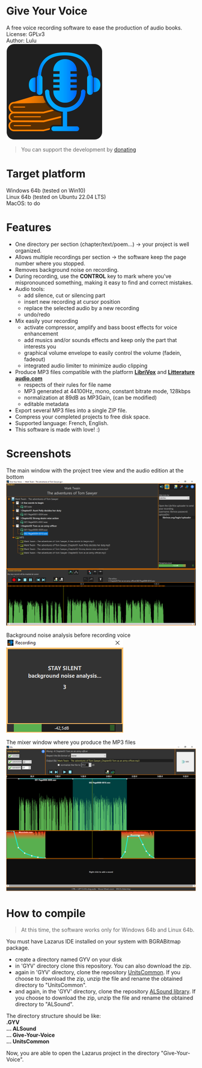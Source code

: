 # Give Your Voice  
A free voice recording software to ease the production of audio books.  
License: GPLv3  
Author: Lulu  
![icon](https://github.com/Lulu04/Give-Your-Voice/blob/main/Design/Logo/logo-final256.png)

> You can support the development by [donating](https://www.paypal.com/donate/?hosted_button_id=GZAR296S5LYBG)

# Target platform
Windows 64b (tested on Win10)  
Linux 64b (tested on Ubuntu 22.04 LTS)  
MacOS: to do  

# Features
- One directory per section (chapter/text/poem...) -> your project is well organized.
- Allows multiple recordings per section -> the software keep the page number where you stopped.
- Removes background noise on recording.
- During recording, use the **CONTROL** key to mark where you've mispronounced something, making it easy to find and correct mistakes.
- Audio tools:
    - add silence, cut or silencing part
    - insert new recording at cursor position
    - replace the selected audio by a new recording
    - undo/redo
- Mix easily your recording
    - activate compressor, amplify and bass boost effects for voice enhancement
    - add musics and/or sounds effects and keep only the part that interests you
    - graphical volume envelope to easily control the volume (fadein, fadeout)
    - integrated audio limiter to minimize audio clipping
- Produce MP3 files compatible with the platform [**LibriVox**](https://wiki.librivox.org/index.php?title=Main_Page) and [**Litterature audio.com**](https://www.litteratureaudio.com/)
    - respects of their rules for file name
    - MP3 generated at 44100Hz, mono, constant bitrate mode, 128kbps
    - normalization at 89dB as MP3Gain, (can be modified)
    - editable metadata
- Export several MP3 files into a single ZIP file.
- Compress your completed projects to free disk space.
- Supported language: French, English.
- This software is made with love! :)

# Screenshots
The main window with the project tree view and the audio edition at the bottom
![The main window with the project tree view and the audio edition at the bottom](https://github.com/Lulu04/Give-Your-Voice/blob/main/screenshot/01main.png)
  
Background noise analysis before recording voice  
![Background noise analisys before recording voice](https://github.com/Lulu04/Give-Your-Voice/blob/main/screenshot/02recording.png)
  
The mixer window where you produce the MP3 files
![The mixer window where you produce the MP3 files](https://github.com/Lulu04/Give-Your-Voice/blob/main/screenshot/03mixer.png)  
  
# How to compile
> At this time, the software works only for Windows 64b and Linux 64b.

You must have Lazarus IDE installed on your system with BGRABitmap package.  
- create a directory named GYV on your disk
- in 'GYV' directory clone this repository. You can also download the zip.
- again in 'GYV' directory, clone the repository [UnitsCommon](https://github.com/Lulu04/UnitsCommon). If you choose to download the zip, unzip the file and rename the obtained directory to "UnitsCommon".
- and again, in the 'GYV' directory, clone the repository [ALSound library](https://github.com/Lulu04/ALSound). If you choose to download the zip, unzip the file and rename the obtained directory to "ALSound".

The directory structure should be like:  
**\.GYV**  
**\.\.\. ALSound**  
**\.\.\. Give-Your-Voice**  
**\.\.\. UnitsCommon**  

Now, you are able to open the Lazarus project in the directory "Give-Your-Voice".  
